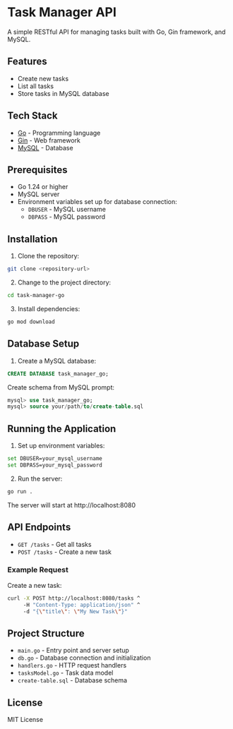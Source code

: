 # Task Manager API

A simple RESTful API for managing tasks built with Go, Gin framework, and MySQL.

## Features

- Create new tasks 
- List all tasks
- Store tasks in MySQL database

## Tech Stack

- [Go](https://golang.org/) - Programming language
- [Gin](https://github.com/gin-gonic/gin) - Web framework
- [MySQL](https://www.mysql.com/) - Database

## Prerequisites

- Go 1.24 or higher
- MySQL server 
- Environment variables set up for database connection:
  - `DBUSER` - MySQL username
  - `DBPASS` - MySQL password


## Installation

1. Clone the repository:
```bash
git clone <repository-url>
```

2. Change to the project directory:
```bash
cd task-manager-go
```

3. Install dependencies:
```bash
go mod download
```

## Database Setup

1. Create a MySQL database:
```sql
CREATE DATABASE task_manager_go;
```
Create schema from MySQL prompt:
```sql
mysql> use task_manager_go;
mysql> source your/path/to/create-table.sql
```

## Running the Application

1. Set up environment variables:
```bash
set DBUSER=your_mysql_username
set DBPASS=your_mysql_password
```

2. Run the server:
```bash
go run .
```

The server will start at http://localhost:8080

## API Endpoints

- `GET /tasks` - Get all tasks
- `POST /tasks` - Create a new task

### Example Request

Create a new task:
```bash
curl -X POST http://localhost:8080/tasks ^
     -H "Content-Type: application/json" ^
     -d "{\"title\": \"My New Task\"}"
```

## Project Structure

- `main.go` - Entry point and server setup
- `db.go` - Database connection and initialization
- `handlers.go` - HTTP request handlers
- `tasksModel.go` - Task data model
- `create-table.sql` - Database schema

## License

MIT License